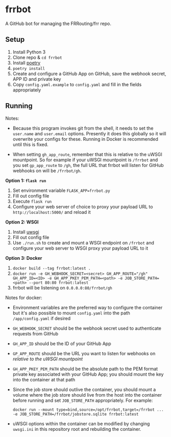 frrbot
======

A GitHub bot for managing the FRRouting/frr repo.

Setup
-----
1. Install Python 3
2. Clone repo & `cd frrbot`
3. Install [poetry](https://python-poetry.org/docs/#osx-linux-bashonwindows-install-instructions)
4. `poetry install`
5. Create and configure a GitHub App on GitHub, save the webhook secret, APP ID
   and private key
6. Copy `config.yaml.example` to `config.yaml` and fill in the fields appropriately

Running
-------

Notes:

* Because this program invokes git from the shell, it needs to set the
  `user.name` and `user.email` options. Presently it does this globally so it
  will overwrite your configs for these. Running in Docker is recommended until
  this is fixed.

* When setting `gh_app_route`, remember that this is relative to the uWSGI
  mountpoint. So for example if your uWSGI mountpoint is `/frrbot` and you set
  `gp_app_route` to `/gh`, the full URL that frrbot will listen for GitHub
  webhooks on will be `/frrbot/gh`.

**Option 1: `flask run`**

1. Set environment variable `FLASK_APP=frrbot.py`
2. Fill out config file
3. Execute `flask run`
4. Configure your web server of choice to proxy your payload URL to
   `http://localhost:5000/` and reload it

**Option 2: WSGI**

1. Install [uwsgi](https://uwsgi-docs.readthedocs.io/en/latest/)
2. Fill out config file
3. Use `./run.sh` to create and mount a WSGI endpoint on `/frrbot` and
   configure your web server to WSGI proxy your payload URL to it

**Option 3: Docker**

1. `docker build --tag frrbot:latest .`
2. `docker run -e GH_WEBHOOK_SECRET=<secret> GH_APP_ROUTE="/gh" GH_APP_ID=<ID> -e GH_APP_PKEY_PEM_PATH=<path> -e JOB_STORE_PATH=<path> --port 80:80 frrbot:latest`
3. frrbot will be listening on `0.0.0.0:80/frrbot/gh`


Notes for docker:

* Environment variables are the preferred way to configure the container but
  it's also possible to mount `config.yaml` into the path `/app/config.yaml` if
  desired
* `GH_WEBHOOK_SECRET` should be the webhook secret used to authenticate requests from GitHub
* `GH_APP_ID` should be the ID of your GitHub App
* `GP_APP_ROUTE` should be the URL you want to listen for webhooks on
  *relative to the uWSGI mountpoint*
* `GH_APP_PKEY_PEM_PATH` should be the absolute path to the PEM format private
  key associated with your GitHub App; you should mount the key into the
  container at that path
* Since the job store should outlive the container, you should mount a volume
  where the job store should live from the host into the container before
  running and set `JOB_STORE_PATH` appropriately. For example:

  ```docker run --mount type=bind,source=/opt/frrbot,target=/frrbot ... -e JOB_STORE_PATH=/frrbot/jobstore.sqlite frrbot:latest```

* uWSGI options within the container can be modified by changing `uwsgi.ini` in
  this repository root and rebuilding the container.
